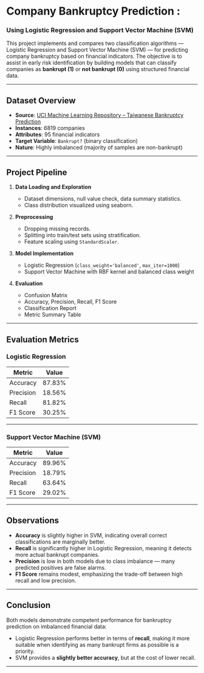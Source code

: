 # Company Bankruptcy Prediction :

###  Using Logistic Regression and Support Vector Machine (SVM)

This project implements and compares two classification algorithms — Logistic Regression and Support Vector Machine (SVM) — for predicting company bankruptcy based on financial indicators. The objective is to assist in early risk identification by building models that can classify companies as **bankrupt (1)** or **not bankrupt (0)** using structured financial data.

---

## Dataset Overview

- **Source**: [UCI Machine Learning Repository – Taiwanese Bankruptcy Prediction](https://archive.ics.uci.edu/ml/datasets/Taiwanese+Bankruptcy+Prediction)
- **Instances**: 6819 companies
- **Attributes**: 95 financial indicators
- **Target Variable**: `Bankrupt?` (binary classification)
- **Nature**: Highly imbalanced (majority of samples are non-bankrupt)

---

## Project Pipeline

1. **Data Loading and Exploration**
   - Dataset dimensions, null value check, data summary statistics.
   - Class distribution visualized using seaborn.
   
2. **Preprocessing**
   - Dropping missing records.
   - Splitting into train/test sets using stratification.
   - Feature scaling using `StandardScaler`.

3. **Model Implementation**
   - Logistic Regression (`class_weight='balanced'`, `max_iter=1000`)
   - Support Vector Machine with RBF kernel and balanced class weight

4. **Evaluation**
   - Confusion Matrix
   - Accuracy, Precision, Recall, F1 Score
   - Classification Report
   - Metric Summary Table

---

## Evaluation Metrics

### Logistic Regression

| Metric     | Value    |
|------------|----------|
| Accuracy   | 87.83%   |
| Precision  | 18.56%   |
| Recall     | 81.82%   |
| F1 Score   | 30.25%   |

---

### Support Vector Machine (SVM)

| Metric     | Value    |
|------------|----------|
| Accuracy   | 89.96%   |
| Precision  | 18.79%   |
| Recall     | 63.64%   |
| F1 Score   | 29.02%   |

---

## Observations

- **Accuracy** is slightly higher in SVM, indicating overall correct classifications are marginally better.
- **Recall** is significantly higher in Logistic Regression, meaning it detects more actual bankrupt companies.
- **Precision** is low in both models due to class imbalance — many predicted positives are false alarms.
- **F1 Score** remains modest, emphasizing the trade-off between high recall and low precision.

---

## Conclusion

Both models demonstrate competent performance for bankruptcy prediction on imbalanced financial data:

- Logistic Regression performs better in terms of **recall**, making it more suitable when identifying as many bankrupt firms as possible is a priority.
- SVM provides a **slightly better accuracy**, but at the cost of lower recall.

---

